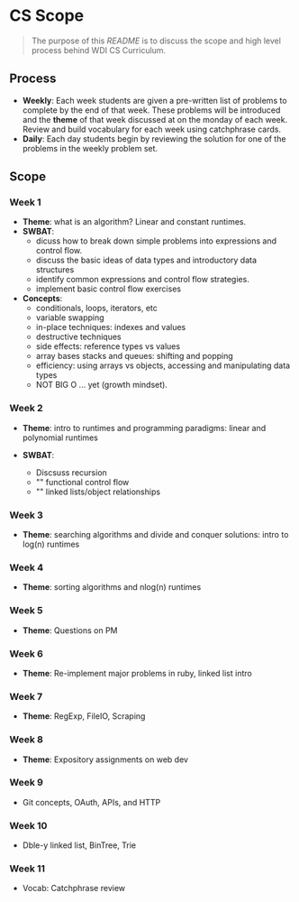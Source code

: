 # CS Scope


> The purpose of this *README* is to discuss the scope and high level process behind WDI CS Curriculum.


## Process

* **Weekly**: Each week students are given a pre-written list of problems to complete by the end of that week. These problems will be introduced and the **theme** of that week discussed at on the monday of each week. Review and build vocabulary for each week using catchphrase cards.
* **Daily**: Each day students begin by reviewing the solution for one of the problems in the weekly problem set.

## Scope

### Week 1

* **Theme**: what is an algorithm? Linear and constant runtimes.
* **SWBAT**: 
  * dicuss how to break down simple problems into expressions and control flow.
  * discuss the basic ideas of data types and introductory data structures
  * identify common expressions and control flow strategies.
  * implement basic control flow exercises
* **Concepts**:
  * conditionals, loops, iterators, etc
  * variable swapping
  * in-place techniques: indexes and values
  * destructive techniques
  * side effects: reference types vs values
  * array bases stacks and queues: shifting and popping
  * efficiency: using arrays vs objects, accessing and manipulating data types
  * NOT BIG O ... yet (growth mindset).

### Week 2

* **Theme**: intro to runtimes and programming paradigms: linear and polynomial runtimes

* **SWBAT**: 
  * Discsuss recursion
  * "" functional control flow
  * "" linked lists/object relationships


### Week 3

* **Theme**: searching algorithms and divide and conquer solutions: intro to log(n) runtimes 


### Week 4

* **Theme**: sorting algorithms and nlog(n) runtimes

### Week 5

* **Theme**: Questions on PM

### Week 6

* **Theme**: Re-implement major problems in ruby, linked list intro


### Week 7

* **Theme**: RegExp, FileIO, Scraping

### Week 8

* **Theme**: Expository assignments on web dev


### Week 9

* Git concepts, OAuth, APIs, and HTTP

### Week 10

* Dble-y linked list, BinTree, Trie

### Week 11

* Vocab: Catchphrase review


